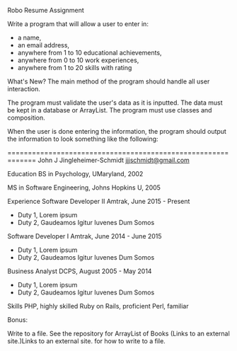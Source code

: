Robo Resume Assignment 
   
Write a program that will allow a user to enter in:
- a name, 
- an email address, 
- anywhere from 1 to 10 educational achievements,
- anywhere from 0 to 10 work experiences,
- anywhere from 1 to 20 skills with rating

What's New?
The main method of the program should handle all user interaction.

The program must validate the user's data as it is inputted.
The data must be kept in a database or ArrayList.
The program must use classes and composition.


 

When the user is done entering the information, the program should output the information
to look something like the following:

=============================================================
John J Jingleheimer-Schmidt
jjjschmidt@gmail.com

Education
BS in Psychology,
UMaryland, 2002

MS in Software Engineering,
Johns Hopkins U, 2005

Experience
Software Developer II
Amtrak, June 2015 - Present
- Duty 1, Lorem ipsum
- Duty 2, Gaudeamos Igitur Iuvenes Dum Somos

Software Developer I
Amtrak, June 2014 - June 2015
- Duty 1, Lorem ipsum
- Duty 2, Gaudeamos Igitur Iuvenes Dum Somos

Business Analyst
DCPS, August 2005 - May 2014
- Duty 1, Lorem ipsum
- Duty 2, Gaudeamos Igitur Iuvenes Dum Somos

Skills
PHP, highly skilled
Ruby on Rails, proficient
Perl, familiar

 

Bonus: 

Write to a file. See the repository for ArrayList of Books (Links to an external site.)Links to an external site. for how to write to a file.